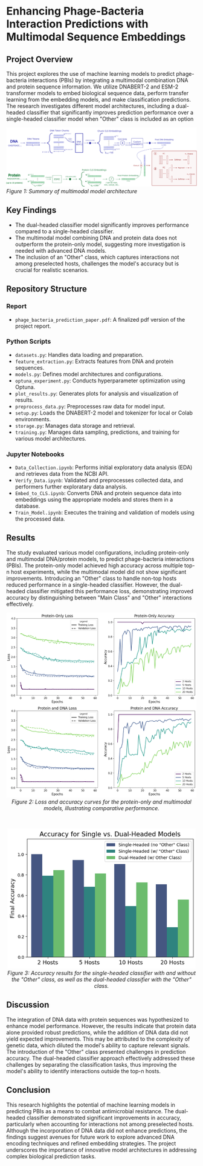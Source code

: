 # Enhancing Phage-Bacteria Interaction Predictions with Multimodal Sequence Embeddings

## Project Overview

This project explores the use of machine learning models to predict phage-bacteria interactions (PBIs) by integrating a multimodal combination DNA and protein sequence information. We utilize DNABERT-2 and ESM-2 transformer models to embed biological sequence data, perform transfer learning from the embedding models, and make classification predictions. The research investigates different model architectures, including a dual-headed classifier that significantly improves prediction performance over a single-headed classifier model when "Other" class is included as an option

![Project Overview](./figures/model_architecture_final.png)  
*Figure 1: Summary of multimodal model architecture*

## Key Findings

- The dual-headed classifier model significantly improves performance compared to a single-headed classifier.
- The multimodal model combining DNA and protein data does not outperform the protein-only model, suggesting more investigation is needed with advanced DNA models.
- The inclusion of an "Other" class, which captures interactions not among preselected hosts, challenges the model's accuracy but is crucial for realistic scenarios.

## Repository Structure

### Report
- `phage_bacteria_prediction_paper.pdf`: A finalized pdf version of the project report.
  
### Python Scripts

- `datasets.py`: Handles data loading and preparation.
- `feature_extraction.py`: Extracts features from DNA and protein sequences.
- `models.py`: Defines model architectures and configurations.
- `optuna_experiment.py`: Conducts hyperparameter optimization using Optuna.
- `plot_results.py`: Generates plots for analysis and visualization of results.
- `preprocess_data.py`: Preprocesses raw data for model input.
- `setup.py`: Loads the DNABERT-2 model and tokenizer for local or Colab environments.
- `storage.py`: Manages data storage and retrieval.
- `training.py`:  Manages data sampling, predictions, and training for various model architectures.

### Jupyter Notebooks

- `Data_Collection.ipynb`: Performs initial exploratory data analysis (EDA) and retrieves data from the NCBI API.
- `Verify_Data.ipynb`: Validated and preprocesses collected data, and performers further exploratary data analysis.  
- `Embed_to_CLS.ipynb`: Converts DNA and protein sequence data into embeddings using the appropriate models and stores them in a database.
- `Train_Model.ipynb`: Executes the training and validation of models using the processed data.

## Results

The study evaluated various model configurations, including protein-only and multimodal DNA/protein models, to predict phage-bacteria interactions (PBIs). The protein-only model achieved high accuracy across multiple top-n host experiments, while the multimodal model did not show significant improvements. Introducing an "Other" class to handle non-top hosts reduced performance in a single-headed classifier. However, the dual-headed classifier mitigated this performance loss, demonstrating improved accuracy by distinguishing between "Main Class" and "Other" interactions effectively.

<div align="center">
  <img src="./figures/loss_accuracy_square.png" alt="Model Performance" width="650"/>
  <br>
  <em>Figure 2: Loss and accuracy curves for the protein-only and multimodal models, illustrating comparative performance.</em>
</div>

<br> <!-- Adding line breaks for space -->

<div align="center">
  <img src="./figures/single_vs_dual_head.png" alt="Model Performance" width="500"/>
  <br>
  <em>Figure 3: Accuracy results for the single-headed classifier with and without the "Other" class, as well as the dual-headed classifier with the "Other" class.</em>
</div>

## Discussion

The integration of DNA data with protein sequences was hypothesized to enhance model performance. However, the results indicate that protein data alone provided robust predictions, while the addition of DNA data did not yield expected improvements. This may be attributed to the complexity of genetic data, which diluted the model's ability to capture relevant signals. The introduction of the "Other" class presented challenges in prediction accuracy. The dual-headed classifier approach effectively addressed these challenges by separating the classification tasks, thus improving the model's ability to identify interactions outside the top-n hosts.

## Conclusion

This research highlights the potential of machine learning models in predicting PBIs as a means to combat antimicrobial resistance. The dual-headed classifier demonstrated significant improvements in accuracy, particularly when accounting for interactions not among preselected hosts. Although the incorporation of DNA data did not enhance predictions, the findings suggest avenues for future work to explore advanced DNA encoding techniques and refined embedding strategies. The project underscores the importance of innovative model architectures in addressing complex biological prediction tasks.


